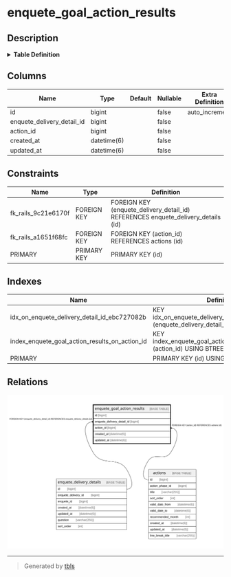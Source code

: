 # enquete_goal_action_results

## Description

<details>
<summary><strong>Table Definition</strong></summary>

```sql
CREATE TABLE `enquete_goal_action_results` (
  `id` bigint NOT NULL AUTO_INCREMENT,
  `enquete_delivery_detail_id` bigint NOT NULL,
  `action_id` bigint NOT NULL,
  `created_at` datetime(6) NOT NULL,
  `updated_at` datetime(6) NOT NULL,
  PRIMARY KEY (`id`),
  KEY `idx_on_enquete_delivery_detail_id_ebc727082b` (`enquete_delivery_detail_id`),
  KEY `index_enquete_goal_action_results_on_action_id` (`action_id`),
  CONSTRAINT `fk_rails_9c21e6170f` FOREIGN KEY (`enquete_delivery_detail_id`) REFERENCES `enquete_delivery_details` (`id`),
  CONSTRAINT `fk_rails_a1651f68fc` FOREIGN KEY (`action_id`) REFERENCES `actions` (`id`)
) ENGINE=InnoDB AUTO_INCREMENT=[Redacted by tbls] DEFAULT CHARSET=utf8mb4 COLLATE=utf8mb4_bin
```

</details>

## Columns

| Name | Type | Default | Nullable | Extra Definition | Children | Parents | Comment |
| ---- | ---- | ------- | -------- | ---------------- | -------- | ------- | ------- |
| id | bigint |  | false | auto_increment |  |  |  |
| enquete_delivery_detail_id | bigint |  | false |  |  | [enquete_delivery_details](enquete_delivery_details.md) |  |
| action_id | bigint |  | false |  |  | [actions](actions.md) |  |
| created_at | datetime(6) |  | false |  |  |  |  |
| updated_at | datetime(6) |  | false |  |  |  |  |

## Constraints

| Name | Type | Definition |
| ---- | ---- | ---------- |
| fk_rails_9c21e6170f | FOREIGN KEY | FOREIGN KEY (enquete_delivery_detail_id) REFERENCES enquete_delivery_details (id) |
| fk_rails_a1651f68fc | FOREIGN KEY | FOREIGN KEY (action_id) REFERENCES actions (id) |
| PRIMARY | PRIMARY KEY | PRIMARY KEY (id) |

## Indexes

| Name | Definition |
| ---- | ---------- |
| idx_on_enquete_delivery_detail_id_ebc727082b | KEY idx_on_enquete_delivery_detail_id_ebc727082b (enquete_delivery_detail_id) USING BTREE |
| index_enquete_goal_action_results_on_action_id | KEY index_enquete_goal_action_results_on_action_id (action_id) USING BTREE |
| PRIMARY | PRIMARY KEY (id) USING BTREE |

## Relations

![er](enquete_goal_action_results.svg)

---

> Generated by [tbls](https://github.com/k1LoW/tbls)
